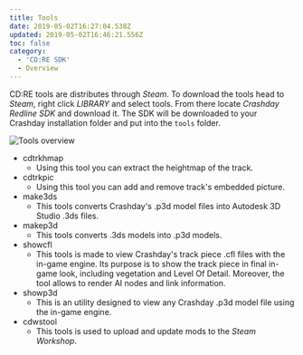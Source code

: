 ```yaml
---
title: Tools
date: 2019-05-02T16:27:04.538Z
updated: 2019-05-02T16:46:21.556Z
toc: false
category:
  - 'CD:RE SDK'
  - Overview
---
```

CD:RE tools are distributes through _Steam_. To download the tools head to _Steam_, right click _LIBRARY_ and select tools. From there locate _Crashday Redline SDK_ and download it. The SDK will be downloaded to your Crashday installation folder and put into the `tools` folder. 

![Tools overview](/images/tools_overview.png "Tools overview")

* cdtrkhmap
  * Using this tool you can extract the heightmap of the track.
* cdtrkpic
  * Using this tool you can add and remove track's embedded picture.
* make3ds
  * This tools converts Crashday's .p3d model files into Autodesk 3D Studio .3ds files.
* makep3d
  * This tools converts .3ds models into .p3d models.
* showcfl
  * This tools is made to view Crashday's track piece .cfl files with the in-game engine. Its purpose is to show the track piece in final in-game look, including vegetation and Level Of Detail. Moreover, the tool allows to render AI nodes and link information.
* showp3d
  * This is an utility designed to view any Crashday .p3d model file using the in-game engine.
* cdwstool
  * This tools is used to upload and update mods to the _Steam Workshop_.
